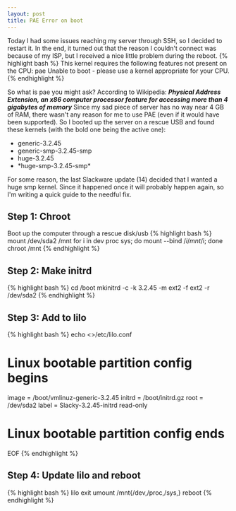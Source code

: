 ```yaml
---
layout: post
title: PAE Error on boot
---
```

Today I had some issues reaching my server through SSH, so I decided to restart it. In the end, it turned out that the reason I couldn't connect was because of my ISP, but I received a nice little problem during the reboot.
{% highlight bash %}
This kernel requires the following features not present on the CPU:
pae
Unable to boot - please use a kernel appropriate for your CPU.
{% endhighlight %}

So what is pae you might ask? According to Wikipedia:
***Physical Address Extension, an x86 computer processor feature for accessing more than 4 gigabytes of memory***
Since my sad piece of server has no way near 4 GB of RAM, there wasn't any reason for me to use PAE (even if it would have been supported).
So I booted up the server on a rescue USB and found these kernels (with the bold one being the active one):
<ul>
  <li>generic-3.2.45</li>
  <li>generic-smp-3.2.45-smp</li>
  <li>huge-3.2.45</li>
  <li>*huge-smp-3.2.45-smp*</li>
</ul>
For some reason, the last Slackware update (14) decided that I wanted a huge smp kernel. Since it happened once it will probably happen again, so I'm writing a quick guide to the needful fix.

Step 1: Chroot 
-------------
Boot up the computer through a rescue disk/usb
{% highlight bash %}
mount /dev/sda2 /mnt
for i in dev proc sys; do mount --bind /$i /mnt/$i; done
chroot /mnt
{% endhighlight %}

Step 2: Make initrd
-------------------
{% highlight bash %}
cd /boot
mkinitrd -c -k 3.2.45 -m ext2 -f ext2 -r /dev/sda2
{% endhighlight %}

Step 3: Add to lilo
-------------------
{% highlight bash %}
echo <<EOF >>/etc/lilo.conf 
# Linux bootable partition config begins
image = /boot/vmlinuz-generic-3.2.45
initrd = /boot/initrd.gz
root = /dev/sda2
label = Slacky-3.2.45-initrd
read-only
# Linux bootable partition config ends
EOF
{% endhighlight %}

Step 4: Update lilo and reboot
-----------------------------
{% highlight bash %}
lilo
exit
umount /mnt{/dev,/proc,/sys,}
reboot
{% endhighlight %}
